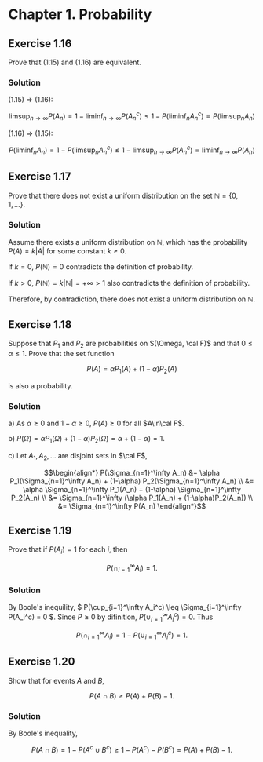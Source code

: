 # Chapter 1. Probability

## Exercise 1.16
Prove that (1.15) and (1.16) are equivalent.

### Solution

(1.15) $\Rightarrow$ (1.16):

$$ \limsup_{n\to\infty}P(A_n) = 1 - \liminf_{n\to\infty}P(A_n^c) \leq 1 - P(\liminf_n A_n^c) = P(\limsup_n A_n) $$

(1.16) $\Rightarrow$ (1.15):

$$ P(\liminf_n A_n) = 1 - P(\limsup_n A_n^c) \leq 1 - \limsup_{n\to\infty}P(A_n^c) = \liminf_{n\to\infty}P(A_n) $$


## Exercise 1.17
Prove that there does not exist a uniform distribution on the set $\mathbb{N}=\lbrace 0, 1, \ldots \rbrace$.

### Solution

Assume there exists a uniform distribution on $\mathbb{N}$, which has the probability $P(A) = k|A|$ for some constant $k \geq 0$.

If $k=0$, $P(\mathbb{N})=0$ contradicts the definition of probability.

If $k>0$, $P(\mathbb{N}) = k|\mathbb{N}| = +\infty > 1$ also contradicts the definition of probability.

Therefore, by contradiction, there does not exist a uniform distribution on $\mathbb{N}$.


## Exercise 1.18
Suppose that $P_1$ and $P_2$ are probabilities on $(\Omega, \cal F)$ and that $0\leq \alpha\leq 1$. Prove that the set function

$$ P(A) = \alpha P_1(A) + (1-\alpha)P_2(A) $$

is also a probability.

### Solution

a) As $\alpha\geq 0$ and $1-\alpha\geq 0$, $P(A)\geq 0$ for all $A\in\cal F$.

b) $P(\Omega) = \alpha P_1(\Omega) + (1-\alpha) P_2(\Omega) = \alpha + (1-\alpha) = 1$.

c) Let $A_1, A_2,\ldots$ are disjoint sets in $\cal F$,

$$\begin{align*}
P(\Sigma_{n=1}^\infty A_n) &= \alpha P_1(\Sigma_{n=1}^\infty A_n) + (1-\alpha) P_2(\Sigma_{n=1}^\infty A_n) \\
  &= \alpha \Sigma_{n=1}^\infty P_1(A_n) + (1-\alpha) \Sigma_{n=1}^\infty P_2(A_n) \\
  &= \Sigma_{n=1}^\infty (\alpha P_1(A_n) + (1-\alpha)P_2(A_n)) \\
  &= \Sigma_{n=1}^\infty P(A_n)
\end{align*}$$


## Exercise 1.19
Prove that if $P(A_i)=1$ for each $i$, then

$$ P(\cap_{i=1}^\infty A_i) = 1 .$$

### Solution

By Boole's inequility, $ P(\cup_{i=1}^\infty A_i^c) \leq \Sigma_{i=1}^\infty P(A_i^c) = 0 $. Since $P\geq 0$ by difinition, $P(\cup_{i=1}^\infty A_i^c) = 0$. Thus

$$ P(\cap_{i=1}^\infty A_i) = 1 - P(\cup_{i=1}^\infty A_i^c) = 1 .$$


## Exercise 1.20
Show that for events $A$ and $B$,

$$ P(A\cap B) \geq P(A) + P(B) - 1.$$

### Solution

By Boole's inequality,

$$ P(A\cap B) = 1 - P(A^c\cup B^c) \geq 1 - P(A^c) - P(B^c) = P(A) + P(B) - 1 . $$
